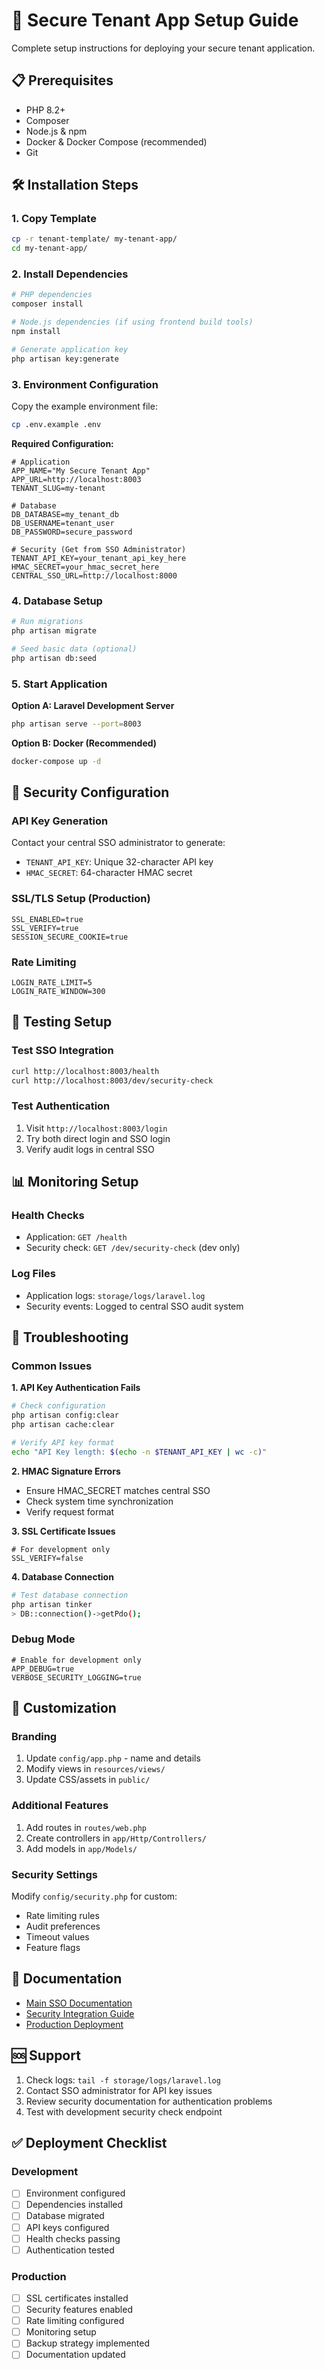 # 🚀 Secure Tenant App Setup Guide

Complete setup instructions for deploying your secure tenant application.

## 📋 Prerequisites

- PHP 8.2+
- Composer
- Node.js & npm
- Docker & Docker Compose (recommended)
- Git

## 🛠️ Installation Steps

### 1. Copy Template
```bash
cp -r tenant-template/ my-tenant-app/
cd my-tenant-app/
```

### 2. Install Dependencies
```bash
# PHP dependencies
composer install

# Node.js dependencies (if using frontend build tools)
npm install

# Generate application key
php artisan key:generate
```

### 3. Environment Configuration

Copy the example environment file:
```bash
cp .env.example .env
```

**Required Configuration:**
```env
# Application
APP_NAME="My Secure Tenant App"
APP_URL=http://localhost:8003
TENANT_SLUG=my-tenant

# Database
DB_DATABASE=my_tenant_db
DB_USERNAME=tenant_user
DB_PASSWORD=secure_password

# Security (Get from SSO Administrator)
TENANT_API_KEY=your_tenant_api_key_here
HMAC_SECRET=your_hmac_secret_here
CENTRAL_SSO_URL=http://localhost:8000
```

### 4. Database Setup
```bash
# Run migrations
php artisan migrate

# Seed basic data (optional)
php artisan db:seed
```

### 5. Start Application

**Option A: Laravel Development Server**
```bash
php artisan serve --port=8003
```

**Option B: Docker (Recommended)**
```bash
docker-compose up -d
```

## 🔐 Security Configuration

### API Key Generation
Contact your central SSO administrator to generate:
- `TENANT_API_KEY`: Unique 32-character API key
- `HMAC_SECRET`: 64-character HMAC secret

### SSL/TLS Setup (Production)
```env
SSL_ENABLED=true
SSL_VERIFY=true
SESSION_SECURE_COOKIE=true
```

### Rate Limiting
```env
LOGIN_RATE_LIMIT=5
LOGIN_RATE_WINDOW=300
```

## 🧪 Testing Setup

### Test SSO Integration
```bash
curl http://localhost:8003/health
curl http://localhost:8003/dev/security-check
```

### Test Authentication
1. Visit `http://localhost:8003/login`
2. Try both direct login and SSO login
3. Verify audit logs in central SSO

## 📊 Monitoring Setup

### Health Checks
- Application: `GET /health`
- Security check: `GET /dev/security-check` (dev only)

### Log Files
- Application logs: `storage/logs/laravel.log`
- Security events: Logged to central SSO audit system

## 🚨 Troubleshooting

### Common Issues

**1. API Key Authentication Fails**
```bash
# Check configuration
php artisan config:clear
php artisan cache:clear

# Verify API key format
echo "API Key length: $(echo -n $TENANT_API_KEY | wc -c)"
```

**2. HMAC Signature Errors**
- Ensure HMAC_SECRET matches central SSO
- Check system time synchronization
- Verify request format

**3. SSL Certificate Issues**
```env
# For development only
SSL_VERIFY=false
```

**4. Database Connection**
```bash
# Test database connection
php artisan tinker
> DB::connection()->getPdo();
```

### Debug Mode
```env
# Enable for development only
APP_DEBUG=true
VERBOSE_SECURITY_LOGGING=true
```

## 🔧 Customization

### Branding
1. Update `config/app.php` - name and details
2. Modify views in `resources/views/`
3. Update CSS/assets in `public/`

### Additional Features
1. Add routes in `routes/web.php`
2. Create controllers in `app/Http/Controllers/`
3. Add models in `app/Models/`

### Security Settings
Modify `config/security.php` for custom:
- Rate limiting rules
- Audit preferences
- Timeout values
- Feature flags

## 📖 Documentation

- [Main SSO Documentation](../CLAUDE.md)
- [Security Integration Guide](../CLAUDE.md#-secure-tenant-integration-guide)
- [Production Deployment](../CLAUDE.md#-production-deployment-guide)

## 🆘 Support

1. Check logs: `tail -f storage/logs/laravel.log`
2. Contact SSO administrator for API key issues
3. Review security documentation for authentication problems
4. Test with development security check endpoint

## ✅ Deployment Checklist

### Development
- [ ] Environment configured
- [ ] Dependencies installed
- [ ] Database migrated
- [ ] API keys configured
- [ ] Health checks passing
- [ ] Authentication tested

### Production
- [ ] SSL certificates installed
- [ ] Security features enabled
- [ ] Rate limiting configured
- [ ] Monitoring setup
- [ ] Backup strategy implemented
- [ ] Documentation updated